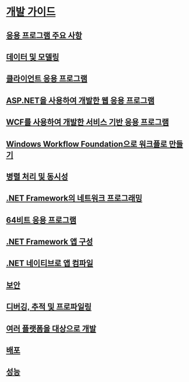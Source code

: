 # [개발 가이드](development-guide.md)
## [응용 프로그램 주요 사항](../standard/application-essentials.md)
## [데이터 및 모델링](data/index.md)
## [클라이언트 응용 프로그램](develop-client-apps.md)
## [ASP.NET을 사용하여 개발한 웹 응용 프로그램](develop-web-apps-with-aspnet.md)
## [WCF를 사용하여 개발한 서비스 기반 응용 프로그램](windows-services/index.md)
## [Windows Workflow Foundation으로 워크플로 만들기](windows-workflow-foundation/index.md)
## [병렬 처리 및 동시성](../standard/parallel-processing-and-concurrency.md)
## [.NET Framework의 네트워크 프로그래밍](network-programming/index.md)
## [64비트 응용 프로그램](64-bit-apps.md)
## [.NET Framework 앱 구성](configure-apps/index.md)
## [.NET 네이티브로 앱 컴파일](net-native/index.md)
## [보안](../standard/security/index.md)
## [디버깅, 추적 및 프로파일링](debug-trace-profile/index.md)
## [여러 플랫폼을 대상으로 개발](../standard/cross-platform/index.md)
## [배포](deployment/index.md)
## [성능](performance/index.md)
